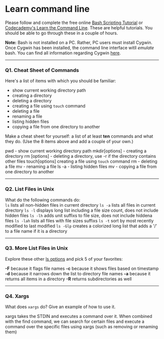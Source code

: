 # Learn command line

Please follow and complete the free online [Bash Scripting Tutorial](https://ryanstutorials.net/bash-scripting-tutorial/) or [Codecademy's Learn the Command Line](https://www.codecademy.com/learn/learn-the-command-line). These are helpful tutorials. You should be able to go through these in a couple of hours.

**Note:** Bash is not installed on a PC. Rather, PC users must install Cygwin. Once Cygwin has been installed, the command line interface witll _emulate_ bash. You can find all information regarding Cygwin [here](https://www.cygwin.com/).

---

### Q1.  Cheat Sheet of Commands  

Here's a list of items with which you should be familiar:  
* show current working directory path
* creating a directory
* deleting a directory
* creating a file using `touch` command
* deleting a file
* renaming a file
* listing hidden files
* copying a file from one directory to another

Make a cheat sheet for yourself: a list of at least **ten** commands and what they do.  (Use the 8 items above and add a couple of your own.)  

pwd - show current working directory path
mkdir[options]<path> - creating a directory
rm [options] <path> - deleting a directory, use -r if the directory contains other files
touch[options]<path> creating a file using `touch` command
rm <path> -  deleting a file
mv <source path> <new path> - renaming a file
ls -a -  listing hidden files
mv <source path> <new path> - copying a file from one directory to another

---

### Q2.  List Files in Unix   

What do the following commands do:  
`ls`  lists all non-hidden files in current directory
`ls -a`  lists all files in current directory
`ls -l`  displays long list including a file size count, does not include hidden files
`ls -lh`  adds unit suffixs to file size, does not include hiddena files
`ls -lah`  lists all files with file sizes suffixs
`ls -t`   sort by most recently modified to last modified
`ls -Glp`  creates a colorized long list that adds a '/' to a file name if it is a directory

---

### Q3.  More List Files in Unix  

Explore these other [ls options](http://www.techonthenet.com/unix/basic/ls.php) and pick 5 of your favorites:

**-F** because it flags file names 
**-c** because it shows files based on timestamp
**-d** because it narrows down the list to directory file names
**-a** because it returns all items in a directory
**-R** returns subdirectories as well

---

### Q4.  Xargs   

What does `xargs` do? Give an example of how to use it.

xargs takes the STDIN and executes a command over it.  When combined with the find command, we can search for certain files and execute a command over the specific files using xargs (such as removing or renaming them)
 


